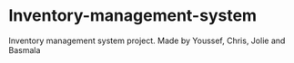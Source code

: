 # Inventory-management-system
Inventory management system project. Made by Youssef, Chris, Jolie and Basmala
